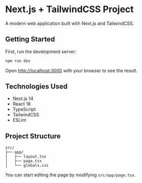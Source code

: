 # Next.js + TailwindCSS Project

A modern web application built with Next.js and TailwindCSS.

## Getting Started

First, run the development server:

```bash
npm run dev
```

Open [http://localhost:3000](http://localhost:3000) with your browser to see the result.

## Technologies Used

-   Next.js 14
-   React 18
-   TypeScript
-   TailwindCSS
-   ESLint

## Project Structure

```
src/
├── app/
│   ├── layout.tsx
│   ├── page.tsx
│   └── globals.css
```

You can start editing the page by modifying `src/app/page.tsx`.
